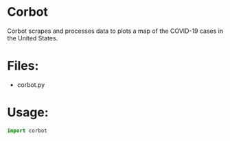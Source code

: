 # Corbot

Corbot scrapes and processes data to plots a map of the COVID-19 cases in the United States.

# Files:

- corbot.py

# Usage:

```python
import corbot
```